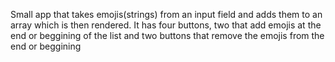 Small app that takes emojis(strings) from an input field and adds them to an array which is then rendered. It has four buttons, two that add emojis at the end or beggining of the list and two buttons that remove the emojis from the end or beggining

